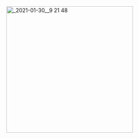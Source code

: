 <img width="332" alt="_2021-01-30__9 21 48" src="https://user-images.githubusercontent.com/58289110/110734950-2a23cc00-826c-11eb-8e7b-1ac7592ff498.png">
